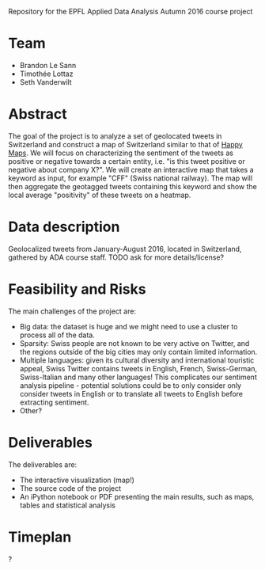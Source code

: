 Repository for the EPFL Applied Data Analysis Autumn 2016 course project

# Team
- Brandon Le Sann
- Timothée Lottaz
- Seth Vanderwilt

# Abstract
The goal of the project is to analyze a set of geolocated tweets in Switzerland and construct a map of Switzerland similar to that of [Happy Maps](http://goodcitylife.org/happymaps/). We will focus on characterizing the sentiment of the tweets as positive or negative towards a certain entity, i.e. "is this tweet positive or negative about company X?". We will create an interactive map that takes a keyword as input, for example "CFF" (Swiss national railway). The map will then aggregate the geotagged tweets containing this keyword and show the local average "positivity" of these tweets on a heatmap.

# Data description
Geolocalized tweets from January-August 2016, located in Switzerland, gathered by ADA course staff. TODO ask for more details/license?

# Feasibility and Risks
The main challenges of the project are:
* Big data: the dataset is huge and we might need to use a cluster to process all of the data.
* Sparsity: Swiss people are not known to be very active on Twitter, and the regions outside of the big cities may only contain limited information.
* Multiple languages: given its cultural diversity and international touristic appeal, Swiss Twitter contains tweets in English, French, Swiss-German, Swiss-Italian and many other languages! This complicates our sentiment analysis pipeline - potential solutions could be to only consider only consider tweets in English or to translate all tweets to English before extracting sentiment.
* Other?

# Deliverables
The deliverables are:
* The interactive visualization (map!)
* The source code of the project
* An iPython notebook or PDF presenting the main results, such as maps, tables and statistical analysis

# Timeplan
?
